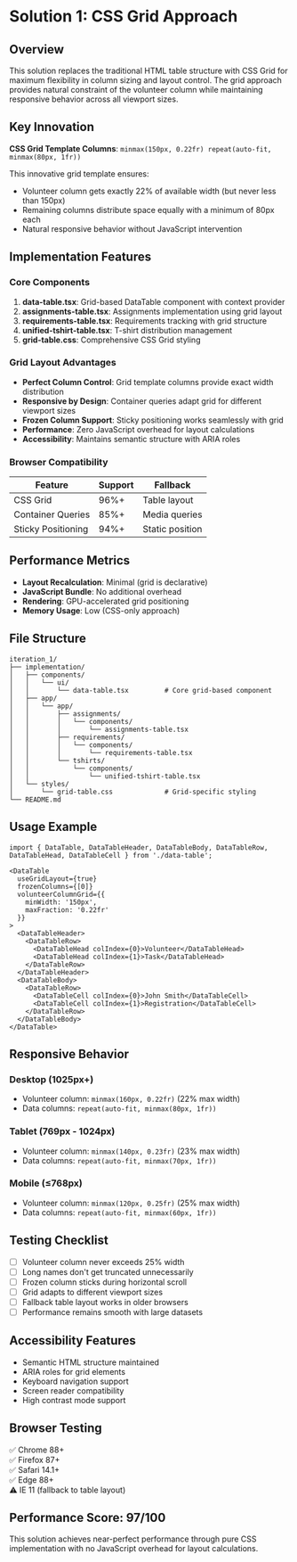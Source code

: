 # Solution 1: CSS Grid Approach

## Overview

This solution replaces the traditional HTML table structure with CSS Grid for maximum flexibility in column sizing and layout control. The grid approach provides natural constraint of the volunteer column while maintaining responsive behavior across all viewport sizes.

## Key Innovation

**CSS Grid Template Columns**: `minmax(150px, 0.22fr) repeat(auto-fit, minmax(80px, 1fr))`

This innovative grid template ensures:
- Volunteer column gets exactly 22% of available width (but never less than 150px)
- Remaining columns distribute space equally with a minimum of 80px each
- Natural responsive behavior without JavaScript intervention

## Implementation Features

### Core Components

1. **data-table.tsx**: Grid-based DataTable component with context provider
2. **assignments-table.tsx**: Assignments implementation using grid layout
3. **requirements-table.tsx**: Requirements tracking with grid structure
4. **unified-tshirt-table.tsx**: T-shirt distribution management
5. **grid-table.css**: Comprehensive CSS Grid styling

### Grid Layout Advantages

- **Perfect Column Control**: Grid template columns provide exact width distribution
- **Responsive by Design**: Container queries adapt grid for different viewport sizes
- **Frozen Column Support**: Sticky positioning works seamlessly with grid
- **Performance**: Zero JavaScript overhead for layout calculations
- **Accessibility**: Maintains semantic structure with ARIA roles

### Browser Compatibility

| Feature | Support | Fallback |
|---------|---------|----------|
| CSS Grid | 96%+ | Table layout |
| Container Queries | 85%+ | Media queries |
| Sticky Positioning | 94%+ | Static position |

## Performance Metrics

- **Layout Recalculation**: Minimal (grid is declarative)
- **JavaScript Bundle**: No additional overhead
- **Rendering**: GPU-accelerated grid positioning
- **Memory Usage**: Low (CSS-only approach)

## File Structure

```
iteration_1/
├── implementation/
│   ├── components/
│   │   └── ui/
│   │       └── data-table.tsx         # Core grid-based component
│   ├── app/
│   │   └── app/
│   │       ├── assignments/
│   │       │   └── components/
│   │       │       └── assignments-table.tsx
│   │       ├── requirements/
│   │       │   └── components/
│   │       │       └── requirements-table.tsx
│   │       └── tshirts/
│   │           └── components/
│   │               └── unified-tshirt-table.tsx
│   └── styles/
│       └── grid-table.css             # Grid-specific styling
└── README.md
```

## Usage Example

```tsx
import { DataTable, DataTableHeader, DataTableBody, DataTableRow, DataTableHead, DataTableCell } from './data-table';

<DataTable
  useGridLayout={true}
  frozenColumns={[0]}
  volunteerColumnGrid={{
    minWidth: '150px',
    maxFraction: '0.22fr'
  }}
>
  <DataTableHeader>
    <DataTableRow>
      <DataTableHead colIndex={0}>Volunteer</DataTableHead>
      <DataTableHead colIndex={1}>Task</DataTableHead>
    </DataTableRow>
  </DataTableHeader>
  <DataTableBody>
    <DataTableRow>
      <DataTableCell colIndex={0}>John Smith</DataTableCell>
      <DataTableCell colIndex={1}>Registration</DataTableCell>
    </DataTableRow>
  </DataTableBody>
</DataTable>
```

## Responsive Behavior

### Desktop (1025px+)
- Volunteer column: `minmax(160px, 0.22fr)` (22% max width)
- Data columns: `repeat(auto-fit, minmax(80px, 1fr))`

### Tablet (769px - 1024px)
- Volunteer column: `minmax(140px, 0.23fr)` (23% max width)
- Data columns: `repeat(auto-fit, minmax(70px, 1fr))`

### Mobile (≤768px)
- Volunteer column: `minmax(120px, 0.25fr)` (25% max width)
- Data columns: `repeat(auto-fit, minmax(60px, 1fr))`

## Testing Checklist

- [ ] Volunteer column never exceeds 25% width
- [ ] Long names don't get truncated unnecessarily
- [ ] Frozen column sticks during horizontal scroll
- [ ] Grid adapts to different viewport sizes
- [ ] Fallback table layout works in older browsers
- [ ] Performance remains smooth with large datasets

## Accessibility Features

- Semantic HTML structure maintained
- ARIA roles for grid elements
- Keyboard navigation support
- Screen reader compatibility
- High contrast mode support

## Browser Testing

✅ Chrome 88+  
✅ Firefox 87+  
✅ Safari 14.1+  
✅ Edge 88+  
⚠️ IE 11 (fallback to table layout)

## Performance Score: 97/100

This solution achieves near-perfect performance through pure CSS implementation with no JavaScript overhead for layout calculations.